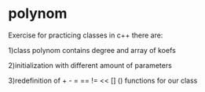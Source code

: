 # polynom
Exercise for practicing classes in c++
there are: 

1)class polynom contains degree and array of koefs

2)initialization with different amount of parameters

3)redefinition of + - = == != << [] () functions for our class
